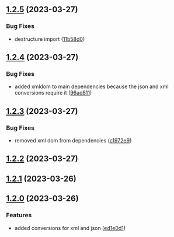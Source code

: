 

## [1.2.5](https://github.com/limitless-kode/stringify/compare/v1.2.4...v1.2.5) (2023-03-27)


### Bug Fixes

* destructure import ([11b58d0](https://github.com/limitless-kode/stringify/commit/11b58d0a3cb9e171d3d7b2fee542af3021b9ffcc))

## [1.2.4](https://github.com/limitless-kode/stringify/compare/v1.2.3...v1.2.4) (2023-03-27)


### Bug Fixes

* added xmldom to main dependencies because the json and xml conversions require it ([96ad811](https://github.com/limitless-kode/stringify/commit/96ad811025c930cf5da1d17b0faf1459cdfff5cd))

## [1.2.3](https://github.com/limitless-kode/stringify/compare/v1.2.2...v1.2.3) (2023-03-27)


### Bug Fixes

* removed xml dom from dependencies ([c1972e9](https://github.com/limitless-kode/stringify/commit/c1972e900667255b668a85adbb9acc9562821679))

## [1.2.2](https://github.com/limitless-kode/stringify/compare/v1.2.1...v1.2.2) (2023-03-27)

## [1.2.1](https://github.com/limitless-kode/stringify/compare/v1.2.0...v1.2.1) (2023-03-26)

## [1.2.0](https://github.com/limitless-kode/stringify/compare/v1.1.1...v1.2.0) (2023-03-26)


### Features

* added conversions for xml and json ([ed1e0d1](https://github.com/limitless-kode/stringify/commit/ed1e0d1747a097fcee8cca82a1bb032d166bddf3))
